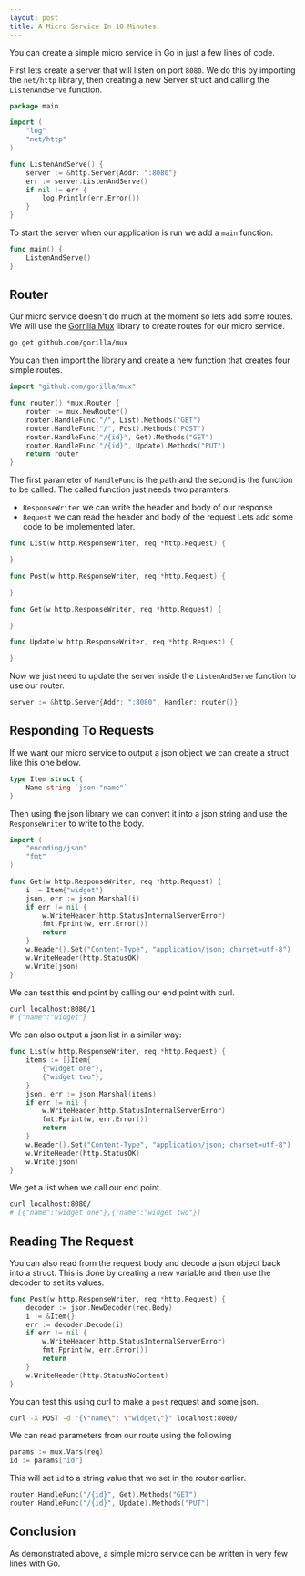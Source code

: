 ```yaml
---
layout: post
title: A Micro Service In 10 Minutes
---
```


You can create a simple micro service in Go in just a few lines of code.

First lets create a server that will listen on port ```8080```.
We do this by importing the ```net/http``` library, then creating a new Server struct and calling the ```ListenAndServe``` function.
```go
package main

import (
	"log"
	"net/http"
)

func ListenAndServe() {
	server := &http.Server{Addr: ":8080"}
	err := server.ListenAndServe()
	if nil != err {
		log.Println(err.Error())
	}
}
```
To start the server when our application is run we add a ```main``` function.
```go
func main() {
	ListenAndServe()
}
```
## Router
Our micro service doesn't do much at the moment so lets add some routes.
We will use the [Gorrilla Mux](http://www.gorillatoolkit.org/pkg/mux) library to create routes for our micro service.
```bash
go get github.com/gorilla/mux
```
You can then import the library and create a new function that creates four simple routes.
```go
import "github.com/gorilla/mux"

func router() *mux.Router {
	router := mux.NewRouter()
	router.HandleFunc("/", List).Methods("GET")
	router.HandleFunc("/", Post).Methods("POST")
	router.HandleFunc("/{id}", Get).Methods("GET")
	router.HandleFunc("/{id}", Update).Methods("PUT")
	return router
}
```
The first parameter of ```HandleFunc``` is the path and the second is the function to be called.
The called function just needs two paramters:
- ```ResponseWriter``` we can write the header and body of our response
- ```Request``` we can read the header and body of the request
Lets add some code to be implemented later.
```go
func List(w http.ResponseWriter, req *http.Request) {

}

func Post(w http.ResponseWriter, req *http.Request) {

}

func Get(w http.ResponseWriter, req *http.Request) {

}

func Update(w http.ResponseWriter, req *http.Request) {

}
```
Now we just need to update the server inside the ```ListenAndServe``` function to use our router.
```go
server := &http.Server{Addr: ":8080", Handler: router()}
```
## Responding To Requests
If we want our micro service to output a json object we can create a struct like this one below.
```go
type Item struct {
	Name string `json:"name"`
}
```
Then using the json library we can convert it into a json string and use the ```ResponseWriter``` to write to the body.
```go
import (
	"encoding/json"
	"fmt"
)

func Get(w http.ResponseWriter, req *http.Request) {
	i := Item{"widget"}
	json, err := json.Marshal(i)
	if err != nil {
		w.WriteHeader(http.StatusInternalServerError)
		fmt.Fprint(w, err.Error())
		return
	}
	w.Header().Set("Content-Type", "application/json; charset=utf-8")
	w.WriteHeader(http.StatusOK)
	w.Write(json)
}
```
We can test this end point by calling our end point with curl.
```bash
curl localhost:8080/1
# {"name":"widget"}
```
We can also output a json list in a similar way:
```go
func List(w http.ResponseWriter, req *http.Request) {
	items := []Item{
		{"widget one"},
		{"widget two"},
	}
	json, err := json.Marshal(items)
	if err != nil {
		w.WriteHeader(http.StatusInternalServerError)
		fmt.Fprint(w, err.Error())
		return
	}
	w.Header().Set("Content-Type", "application/json; charset=utf-8")
	w.WriteHeader(http.StatusOK)
	w.Write(json)
}
```
We get a list when we call our end point.
```bash
curl localhost:8080/
# [{"name":"widget one"},{"name":"widget two"}]
```
## Reading The Request
You can also read from the request body and decode a json object back into a struct.
This is done by creating a new variable and then use the decoder to set its values.
```go
func Post(w http.ResponseWriter, req *http.Request) {
	decoder := json.NewDecoder(req.Body)
	i := &Item{}
	err := decoder.Decode(i)
	if err != nil {
		w.WriteHeader(http.StatusInternalServerError)
		fmt.Fprint(w, err.Error())
		return
	}
	w.WriteHeader(http.StatusNoContent)
}
```
You can test this using curl to make a ```post``` request and some json.
```bash
curl -X POST -d "{\"name\": \"widget\"}" localhost:8080/
```
We can read parameters from our route using the following
```go
params := mux.Vars(req)
id := params["id"]
```
This will set ```id``` to a string value that we set in the router earlier.
```go
router.HandleFunc("/{id}", Get).Methods("GET")
router.HandleFunc("/{id}", Update).Methods("PUT")
```
## Conclusion
As demonstrated above, a simple micro service can be written in very few lines with Go.


